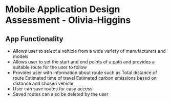 # Mobile Application Design Assessment - Olivia-Higgins
App Functionality
-
- Allows user to select a vehicle from a wide variety of manufacturers and models
- Allows user to set the start and end points of a path and provides a suitable route for the user to follow
- Provides user with information about route such as
  Total distance of route
  Estimated time of travel
  Estimated carbon emissions based on distance and chosen vehicle
- User can save routes for easy access
- Saved routes can also be deleted by the user
